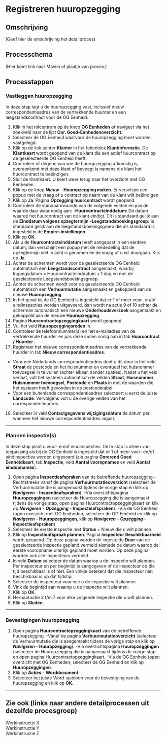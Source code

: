 # Registreren huuropzegging

## Omschrijving
(Geef hier de omschrijving het detailproces)

## Processchema
(Hier komt link naar Mavim of plaatje van proces.)

## Processtappen

### Vastleggen huuropzegging

In deze stap legt u de huuropzegging vast, inclusief nieuw correspondentieadres van de vertrekkende huurder en een leegstandscontract voor de OG Eenheid.

1. Klik in het rolcentrum op de knop **OG Eenheden** of navigeer via het zoekveld naar de lijst **Onr. Goed-Eenhedenoverzicht**.
2. Selecteer de OG Eenheid waarvoor de huuropzegging moet worden vastgelegd.
3. Klik op de link achter **Klantnr** in het feitenblok **Klantinformatie**. De **Klantkaart** wordt geopend van de klant die een actief huurcontract op de geselecteerde OG Eenheid heeft.
4. Controleer of degene van wie de huuropzegging afkomstig is, overeenkomt met deze klant of bevoegt is namens die klant het huurcontract te beëindigen.
5. Sluit de Klantkaart. U keert weer terug naar het overzicht met OG Eenheden.
6. Klik op de knop ***Nieuw*** - **Huuropzegging maken**. Er verschijnt een popup met de vraag of u contract op naam van de klant wilt beëindigen.
7. Klik op **Ja**. Pagina **Opzegging huurcontract** wordt geopend.
8. Controleer de standaardwaarde van de volgende velden en pas de waarde daar waar nodig aan:
-**Huurcontracteinddatum:** De datum waarop het huurcontract van de klant eindigt. Dit is standaard gelijk aan de **Einddatum volgens opzegtermijn**
-**Leegstandsboekingsgroep:** is standaard gelijk aan de leegstandsboekingsgroep die als standaard is ingesteld in de **Empire-instellingen**.
10. Klik op **OK**.
11. Als u de **Huurcontracteinddatum** heeft aangepast in een eerdere datum, dan verschijnt een popup met de mededeling dat de opzegtermijn niet in acht is genomen en de vraag of u wil doorgaan. Klik op **Ja**.
12. Achter de schermen wordt voor de geselecteerde OG Eenheid automatisch een **Leegstandscontract** aangemaakt, waarbij Ingangsdatum = Huurcontracteinddatum + 1 dag en met de geselecteerde Leegstandsboekingsgroep.
13. Achter de schermen wordt voor de geselecteerde OG Eenheid automatisch een **Verhuurmutatie** aangemaakt en gekoppeld aan de nieuwe **Huuropzegging**.
14. In het geval bij de OG Eenheid is ingesteld dat er 1 of meer voor- en/of eindinspecties worden uitgevoerd, dan wordt na actie 9 of 10 achter de schermen automatisch een nieuwe **Onderhoudsverzoek** aangemaakt en gekoppeld aan de nieuwe **Huuropzegging**.
15. Pagina **Huurcontractopzeggingkaart** wordt geopend.
16. Vul het veld **Huuropzeggingsreden** in.
17. Controleer de telefoonnummer(s) en het e-mailadres van de vertrekkende huurder en pas deze indien nodig aan in tab **Huurcontract / Huurder** .
18. Registreer het nieuwe correspondentieadres van de vertrekkende huurder in tab **Nieuw correspondentieadres**.
* Voor een Nederlands correspondentieadres doet u dit door in het veld **Straat** de postcode en het huisnummer en eventueel het huisnummer toevoegsel in te vullen (achter elkaar, zonder spaties). Nadat u het veld verlaat, vult het systeem automatisch de velden **Straat**, **Huisnummer**, **Huisnummer toevoegsel**, **Postcode** en **Plaats** in met de waarden die het systeem heeft gevonden in de postcodetabel.
* Voor een buitenlands correspondentieadres selecteert u eerst de juiste **Landcode**. Vervolgens vult u de overige velden van het correspondentieadres.
18. Selecteer in veld **Contactgegevens wijzigingsdatum** de datum per wanneer het nieuwe correspondentieadres ingaat.

<hr>

### Plannen inspectie(s)

In deze stap plant u voor- en/of eindinspecties. Deze stap is alleen van toepassing als bij de OG Eenheid is ingesteld dat er 1 of meer voor- en/of eindinspecties worden uitgevoerd (zie pagina **Onrerend Goed Eenheidkaart**, tab **Inspectie**, veld **Aantal vooropnames** en veld **Aantal eindopnames**).
1. Open pagina **Inspectieafspraken** van de betreffende huuropzegging
-Rechtstreeks vanaf de pagina **Verhuurmutatieoverzicht** (selecteer de Verhuurmutatie die is aangemaakt tijdens de vorige stap en klik op ***Navigeren*** - **Inspectieafspraken**).
-Via overzichtspagina **Huuropzeggingen** (selecteer de Huuropzegging die is aangemaakt tijdens de vorige stap, open pagina Huurcontractopzeggingkaart en klik op ***Navigeren*** - ***Opzegging*** - **Inspectieafspraken**).
-Via de OG Eenheid (open overzicht met OG Eenheden, selecteer de OG Eenheid en klik op ***Navigeren*** - **Huuropzeggingen**, klik op ***Navigeren*** - ***Opzegging*** - **Inspectieafspraken**)
2. Selecteer de eerste inspectie met **Status** = Nieuw die u wilt plannen.
3. Klik op **Inspectieafspraak plannen**. Pagina **Inspecteur Beschikbaarheid** wordt geopend. Op deze pagina worden de ingestelde **Duur** van de geselecteerde inspectie gepland vermeld alsmede de datum waarop de eerste vooropname uiterlijk gepland moet worden. Op deze pagina worden ook alle inspecteurs vermeld.
4. In veld **Datum** selecteer de datum waarop u de inspectie wilt plannen. Per inspecteur en per begintijd is aangegeven of de inspecteur op die tijd beschikbaar is of niet. Een vinkje betekent dat die inspecteur niet beschikbaar is op dat tijdstip.
5. Selecteer de inspecteur voor wie u de inspectie wilt plannen.
6. Vink de begintijd aan waarop u de inspectie wilt plannen.
7. Klik op **OK**.
8. Herhaal actie 2 t/m 7 voor elke volgende inspectie die u wilt plannen.
9. Klik op **Sluiten**.

 <hr>

### Bevestigingen huuropzegging

1. Open pagina **Huurcontractopzeggingkaart** van de betreffende huuropzegging.
-Vanaf de pagina **Verhuurmutatieoverzicht** (selecteer de Verhuurmutatie die is aangemaakt tijdens de vorige stap en klik op ***Navigeren*** - **Huuropzegging**).
-Via overzichtspagina **Huuropzeggingen** (selecteer de Huuropzegging die is aangemaakt tijdens de vorige stap en open pagina Huurcontractopzeggingkaart.
-Via de OG Eenheid (open overzicht met OG Eenheden, selecteer de OG Eenheid en klik op **Huuropzeggingen**.
2. Klik op ***Acties*** - **Worddocument**.
3. Selecteer het juiste Word-sjabloon voor de bevestiging van de huuropzegging en klik op **OK**. 

<hr>

 
## Zie ook (links naar andere detailprocessen uit dezelfde procesgroep)

Werkinstructie X  
Werkinstructie Y  
Werkinstructie Z
<!--stackedit_data:
eyJoaXN0b3J5IjpbLTEwNzc0OTMxNzksNzUxNDc2NTIzLDkwNT
k0MDE2NCwtMTUxMjUxODE2MCwtNzM2MDM1NDU2LC03OTc0ODUw
Ml19
-->
